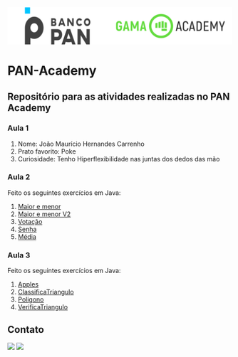 <p align="center">
  <img alt="logo banco pan e gama academy" src="https://github.com/joaomhernandes/PAN-Academy/blob/main/Assets/gama-pan-academy-logo.svg" style="width: 300%, height: auto" />
</p>

# PAN-Academy

## Repositório para as atividades realizadas no PAN Academy
### Aula 1

1. Nome: João Maurício Hernandes Carrenho
2. Prato favorito: Poke
3. Curiosidade: Tenho Hiperflexibilidade nas juntas dos dedos das mão

### Aula 2
Feito os seguintes exercícios em Java:

1. [Maior e menor](https://github.com/joaomhernandes/PAN-Academy/blob/main/PrimeiroProjeto/src/MediaNotas.java)
2. [Maior e menor V2](https://github.com/joaomhernandes/PAN-Academy/blob/main/PrimeiroProjeto/src/MaiorMenorV2.java)
3. [Votação](https://github.com/joaomhernandes/PAN-Academy/blob/main/PrimeiroProjeto/src/Votacao.java)
4. [Senha](https://github.com/joaomhernandes/PAN-Academy/blob/main/PrimeiroProjeto/src/VerificaSenha.java)
5. [Média](https://github.com/joaomhernandes/PAN-Academy/blob/main/PrimeiroProjeto/src/MediaNotas.java)

### Aula 3
Feito os seguintes exercícios em Java:

1. [Apples](https://github.com/joaomhernandes/PAN-Academy/blob/main/PrimeiroProjeto/src/Apples.java)
2. [ClassificaTriangulo](https://github.com/joaomhernandes/PAN-Academy/blob/main/PrimeiroProjeto/src/ClassificaTriangulo.java)
3. [Poligono](https://github.com/joaomhernandes/PAN-Academy/blob/main/PrimeiroProjeto/src/Poligono.java)
4. [VerificaTriangulo](https://github.com/joaomhernandes/PAN-Academy/blob/main/PrimeiroProjeto/src/VerificaTriangulo.java)

## Contato

 <a href = "mailto:joaom.hernandes@gmail.com"><img src="https://img.shields.io/badge/-Gmail-%23333?style=for-the-badge&logo=gmail&logoColor=white" target="_blank"></a>
 <a href="https://www.linkedin.com/in/joão-maurício-hernandes-carrenho/" target="_blank"><img src="https://img.shields.io/badge/-LinkedIn-%230077B5?style=for-the-badge&logo=linkedin&logoColor=white" target="_blank"></a> 

